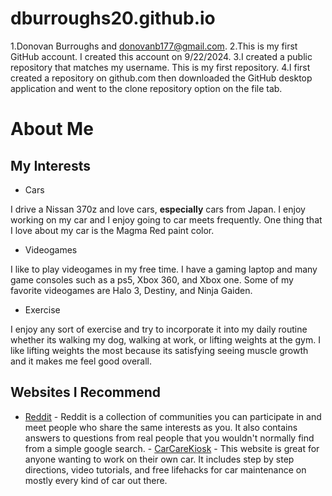 # dburroughs20.github.io

1.Donovan Burroughs and donovanb177@gmail.com.
2.This is my first GitHub account. I created this account on 9/22/2024.
3.I created a public repository that matches my username. This is my first repository.
4.I first created a repository on github.com then downloaded the GitHub desktop application and went to the clone repository option on the file tab.

# About Me
## My Interests
* Cars
 
I drive a Nissan 370z and love cars, **especially** cars from Japan. 
I enjoy working on my car and I enjoy going to car meets frequently.
 One thing that I love about my car is the Magma Red paint color.

* Videogames

 I like to play videogames in my free time.
I have a gaming laptop and many game consoles such as a ps5, Xbox 360, and Xbox one.
Some of my favorite videogames are Halo 3, Destiny, and Ninja Gaiden.

* Exercise
 
 I enjoy any sort of exercise and try to incorporate it into my daily routine whether its walking my dog, walking at work, or lifting weights at the gym.
 I like lifting weights the most because its satisfying seeing muscle growth and it makes me feel good overall.

## Websites I Recommend
	
- [Reddit](www.reddit.com) - Reddit is a collection of communities you can participate in and meet people who share the same interests as you. It also contains answers to questions from real people that you wouldn't normally find from a simple google search. - [CarCareKiosk](www.carcarekiosk.com) - This website is great for anyone wanting to work on their own car. It includes step by step directions, video tutorials, and free lifehacks for car maintenance on mostly every kind of car out there.

  
 
